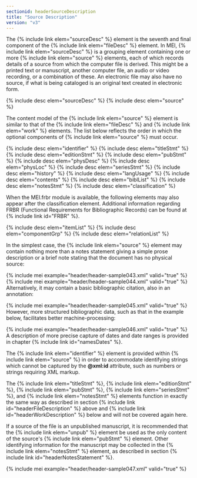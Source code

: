 ```yaml
---
sectionid: headerSourceDescription
title: "Source Description"
version: "v3"
---
```


The {% include link elem="sourceDesc" %} element is the seventh and final component of the {% include link elem="fileDesc" %} element. In MEI, {% include link elem="sourceDesc" %} is a grouping
element containing one or more {% include link elem="source" %} elements, each of which records
details of a source from which the computer file is derived. This might be a printed
text or
manuscript, another computer file, an audio or video recording, or a combination of
these.
An electronic file may also have no source, if what is being cataloged is an original
text
created in electronic form.



{% include desc elem="sourceDesc" %}
{% include desc elem="source" %}




The content model of the {% include link elem="source" %} element is similar to that of the {% include link elem="fileDesc" %} and {% include link elem="work" %} elements. The list below
reflects the order in which the optional components of {% include link elem="source" %} must
occur.



{% include desc elem="identifier" %}
{% include desc elem="titleStmt" %}
{% include desc elem="editionStmt" %}
{% include desc elem="pubStmt" %}
{% include desc elem="physDesc" %}
{% include desc elem="physLoc" %}
{% include desc elem="seriesStmt" %}
{% include desc elem="history" %}
{% include desc elem="langUsage" %}
{% include desc elem="contents" %}
{% include desc elem="biblList" %}
{% include desc elem="notesStmt" %}
{% include desc elem="classification" %}




When the MEI.frbr module is available, the following elements may also appear after
the
classification element. Additional information regarding FRBR (Functional Requirements
for
Bibliographic Records) can be found at {% include link id="FRBR" %}.



{% include desc elem="itemList" %}
{% include desc elem="componentGrp" %}
{% include desc elem="relationList" %}




In the simplest case, the {% include link elem="source" %} element may contain nothing more
than a notes statement giving a simple prose description or a brief note stating that
the
document has no physical source:

{% include mei example="header/header-sample043.xml" valid="true" %}
{% include mei example="header/header-sample044.xml" valid="true" %}
Alternatively, it may contain a basic bibliographic citation, also in an annotation:

{% include mei example="header/header-sample045.xml" valid="true" %}
However, more structured bibliographic data, such as that in the example below, facilitates
better machine-processing:

{% include mei example="header/header-sample046.xml" valid="true" %}
A description of more precise capture of dates and date ranges is provided in chapter
{% include link id="namesDates" %}.

The {% include link elem="identifier" %} element is provided within {% include link elem="source" %} in order to accommodate identifying strings which cannot be captured by the
**@xml:id** attribute, such as numbers or strings requiring XML markup.

The {% include link elem="titleStmt" %}, {% include link elem="editionStmt" %}, {% include link elem="pubStmt" %}, {% include link elem="seriesStmt" %}, and {% include link elem="notesStmt" %}
elements function in exactly the same way as described in section {% include link id="headerFileDescription" %} above and {% include link id="headerWorkDescription" %} below
and will not be covered again here.

If a source of the file is an unpublished manuscript, it is recommended that the {% include link elem="unpub" %} element be used as the only content of the source's {% include link elem="pubStmt" %} element. Other identifying information for the manuscript may be
collected in the {% include link elem="notesStmt" %} element, as described in section {% include link id="headerNotesStatement" %}.

{% include mei example="header/header-sample047.xml" valid="true" %}
